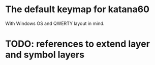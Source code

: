 # The default keymap for katana60

With Windows OS and QWERTY layout in mind.

# TODO: references to extend layer and symbol layers
